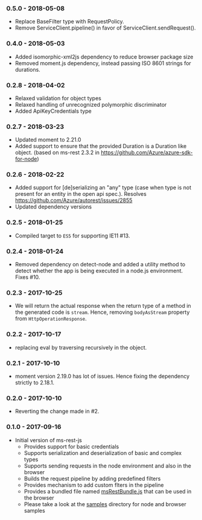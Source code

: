 ### 0.5.0 - 2018-05-08
- Replace BaseFilter type with RequestPolicy.
- Remove ServiceClient.pipeline() in favor of ServiceClient.sendRequest().

### 0.4.0 - 2018-05-03
- Added isomorphic-xml2js dependency to reduce browser package size
- Removed moment.js dependency, instead passing ISO 8601 strings for durations.

### 0.2.8 - 2018-04-02
- Relaxed validation for object types
- Relaxed handling of unrecognized polymorphic discriminator
- Added ApiKeyCredentials type

### 0.2.7 - 2018-03-23
- Updated moment to 2.21.0
- Added support to ensure that the provided Duration is a Duration like object. (based on ms-rest 2.3.2 in https://github.com/Azure/azure-sdk-for-node)

### 0.2.6 - 2018-02-22
- Added support for [de]serializing an "any" type (case when type is not present for an entity in the open api spec.). Resolves https://github.com/Azure/autorest/issues/2855
- Updated dependency versions

### 0.2.5 - 2018-01-25
- Compiled target to `ES5` for supporting IE11 #13.

### 0.2.4 - 2018-01-24
- Removed dependency on detect-node and added a utility method to detect whether the app is being executed in a node.js environment. Fixes #10.

### 0.2.3 - 2017-10-25
- We will return the actual response when the return type of a method in the generated code is `stream`.
Hence, removing `bodyAsStream` property from `HttpOperationResponse`.

### 0.2.2 - 2017-10-17
- replacing eval by traversing recursively in the object.

### 0.2.1 - 2017-10-10
- moment version 2.19.0 has lot of issues. Hence fixing the dependency strictly to 2.18.1.
### 0.2.0 - 2017-10-10
- Reverting the change made in #2.

### 0.1.0 - 2017-09-16
- Initial version of ms-rest-js
  - Provides support for basic credentials
  - Supports serialization and deserialization of basic and complex types
  - Supports sending requests in the node environment and also in the browser
  - Builds the request pipeline by adding predefined filters
  - Provides mechanism to add custom flters in the pipeline
  - Provides a bundled file named [msRestBundle.js](./msRestBundle.js) that can be used in the browser
  - Please take a look at the [samples](./samples) directory for node and browser samples
